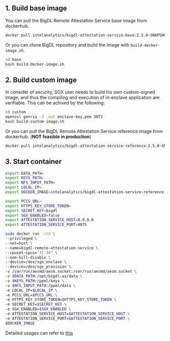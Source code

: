 ## 1. Build base image
You can pull the BigDL Remote Attestation Service base image from dockerhub.
``` bash
docker pull intelanalytics/bigdl-attestation-service-base:2.5.0-SNAPSHOT
```
Or you can clone BigDL repository and build the image with `build-docker-image.sh`.
```bash
cd base
bash build-docker-image.sh
```

## 2. Build custom image
In consider of security, SGX user needs to build his own custom-signed image, and thus the compiling and execution of in-enclave application are verifiable. This can be achived by the following:
```bash
cd custom
openssl genrsa -3 -out enclave-key.pem 3072
bash build-custom-image.sh
```

Or you can pull the BigDL Remote Attestation Service reference image from dockerhub. (**NOT feasible in production**)
``` bash
docker pull intelanalytics/bigdl-attestation-service-reference:2.5.0-SNAPSHOT
```

## 3. Start container

```bash
export DATA_PATH=
export KEYS_PATH=
export NFS_INPUT_PATH=
export LOCAL_IP=
export DOCKER_IMAGE=intelanalytics/bigdl-attestation-service-reference:2.5.0-SNAPSHOT

export PCCS_URL=
export HTTPS_KEY_STORE_TOKEN=
export SECRET_KEY=bigdl
export SGX_ENABLED=false
export ATTESTATION_SERVICE_HOST=0.0.0.0
export ATTESTATION_SERVICE_PORT=9875

sudo docker run -itd \
--privileged \
--net=host \
--name=bigdl-remote-attestation-service \
--cpuset-cpus="31-34" \
--oom-kill-disable \
--device=/dev/sgx_enclave \
--device=/dev/sgx_provision \
-v /var/run/aesmd/aesm.socket:/var/run/aesmd/aesm.socket \
-v $DATA_PATH:/opt/bigdl-as/data \
-v $KEYS_PATH:/ppml/keys \
-v $NFS_INPUT_PATH:/ppml/data \
-e LOCAL_IP=$LOCAL_IP \
-e PCCS_URL=$PCCS_URL \
-e HTTPS_KEY_STORE_TOKEN=$HTTPS_KEY_STORE_TOKEN \
-e SECRET_KEY=$SECRET_KEY \
-e SGX_ENABLED=$SGX_ENABLED \
-e ATTESTATION_SERVICE_HOST=$ATTESTATION_SERVICE_HOST \
-e ATTESTATION_SERVICE_PORT=$ATTESTATION_SERVICE_PORT \
$DOCKER_IMAGE 
```

Detailed usages can refer to [this](https://github.com/intel-analytics/BigDL/tree/main/scala/ppml/src/main/scala/com/intel/analytics/bigdl/ppml/attestation)